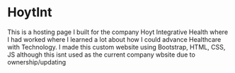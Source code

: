 # HoytInt


This is a hosting page I built for the company Hoyt Integrative Health where I had worked where I learned a lot about how I could advance Healthcare with Technology. I made this custom website using Bootstrap, HTML, CSS, JS although this isnt used as the current company wbsite due to ownership/updating
